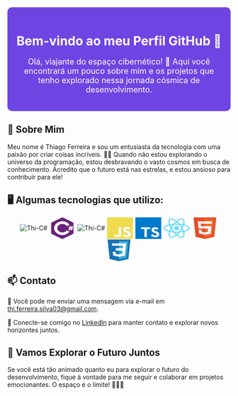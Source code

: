 <div style="background-color: #6E45E2; padding: 20px; text-align: center; border-radius: 10px;">
  <h1 style="color: #FFFFFF;">Bem-vindo ao meu Perfil GitHub 🚀</h1>
  <p style="color: #FFFFFF; font-size: 18px;">Olá, viajante do espaço cibernético! 👾 Aqui você encontrará um pouco sobre mim e os projetos que tenho explorado nessa jornada cósmica de desenvolvimento.</p>
</div>

## 🌌 Sobre Mim

Meu nome é Thiago Ferreira e sou um entusiasta da tecnologia com uma paixão por criar coisas incríveis. 👨‍💻 Quando não estou explorando o universo da programação, estou desbravando o vasto cosmos em busca de conhecimento. Acredito que o futuro está nas estrelas, e estou ansioso para contribuir para ele!

## 🖥️ Algumas tecnologias que utilizo:

<p align="center">
  <img align="center" alt="Thi-C#" height="50" width="60" src="https://hermes.dio.me/articles/cover/496931d9-69d6-4956-bb0a-032dd5792ade.png">
  <img align="center" alt="Thi-C#" height="50" width="60" src="https://raw.githubusercontent.com/devicons/devicon/master/icons/csharp/csharp-plain.svg">
  <img align="center" alt="Thi-C#" height="50" width="60" src="https://upload.wikimedia.org/wikipedia/commons/thumb/f/fa/Microsoft_Azure.svg/1200px-Microsoft_Azure.svg.png">
  <img align="center" alt="Thi-Js" height="50" width="60" src="https://raw.githubusercontent.com/devicons/devicon/master/icons/javascript/javascript-plain.svg">
  <img align="center" alt="Thi-Ts" height="50" width="60" src="https://raw.githubusercontent.com/devicons/devicon/master/icons/typescript/typescript-plain.svg">
  <img align="center" alt="Thi-React" height="50" width="60" src="https://raw.githubusercontent.com/devicons/devicon/master/icons/react/react-original.svg">
  <img align="center" alt="Thi-HTML" height="50" width="60" src="https://raw.githubusercontent.com/devicons/devicon/master/icons/html5/html5-original.svg">
  <img align="center" alt="Thi-CSS" height="50" width="60" src="https://raw.githubusercontent.com/devicons/devicon/master/icons/css3/css3-original.svg">
</p>

## 📫 Contato

📧 Você pode me enviar uma mensagem via e-mail em thi.ferreira.silva03@gmail.com.

🔗 Conecte-se comigo no [LinkedIn](https://www.linkedin.com/in/thiago-ferreira-602aa1232/) para manter contato e explorar novos horizontes juntos.

## 🌌 Vamos Explorar o Futuro Juntos

Se você está tão animado quanto eu para explorar o futuro do desenvolvimento, fique à vontade para me seguir e colaborar em projetos emocionantes. O espaço é o limite! 🚀🌌✨
